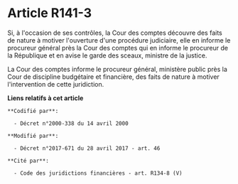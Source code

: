 # Article R141-3

Si, à l'occasion de ses contrôles, la Cour des comptes découvre des faits de nature à motiver l'ouverture d'une procédure
judiciaire, elle en informe le procureur général près la Cour des comptes qui en informe le procureur de la République et en
avise le garde des sceaux, ministre de la justice.

La Cour des comptes informe le procureur général, ministère public près la Cour de discipline budgétaire et financière, des
faits de nature à motiver l'intervention de cette juridiction.

**Liens relatifs à cet article**

	**Codifié par**:

	  - Décret n°2000-338 du 14 avril 2000

	**Modifié par**:

	  - Décret n°2017-671 du 28 avril 2017 - art. 46

	**Cité par**:

	  - Code des juridictions financières - art. R134-8 (V)
